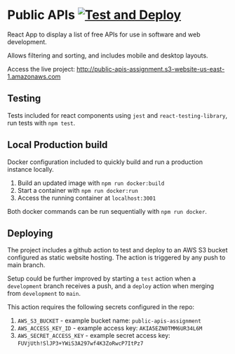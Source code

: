 # Public APIs [![Test and Deploy](https://github.com/CarlosGomez-dev/public-apis/actions/workflows/test-and-deploy.yml/badge.svg?branch=main)](https://github.com/CarlosGomez-dev/public-apis/actions/workflows/test-and-deploy.yml)

React App to display a list of free APIs for use in software and web development.

Allows filtering and sorting, and includes mobile and desktop layouts.

Access the live project: <http://public-apis-assignment.s3-website-us-east-1.amazonaws.com>

## Testing

Tests included for react components using `jest` and `react-testing-library`, run tests with `npm test`.

## Local Production build

Docker configuration included to quickly build and run a production instance locally.

1. Build an updated image with `npm run docker:build`
2. Start a container with `npm run docker:run`
3. Access the running container at `localhost:3001`

Both docker commands can be run sequentially with `npm run docker`.

## Deploying

The project includes a github action to test and deploy to an AWS S3 bucket configured as static website hosting. The action is triggered by any push to main branch.

Setup could be further improved by starting a `test` action when a `development` branch receives a push, and a `deploy` action when merging from `development` to `main`.

This action requires the following secrets configured in the repo:

1. `AWS_S3_BUCKET` - example bucket name: `public-apis-assignment`
2. `AWS_ACCESS_KEY_ID` - example access key: `AKIA5EZN0TMM6UR34L6M`
3. `AWS_SECRET_ACCESS_KEY` - example secret access key: `FUVjUth!SlJP3+YWiS3A297wf4K3ZoRwcP7ItPz7`
